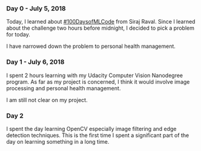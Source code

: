 ### Day 0 - July 5, 2018
Today, I learned about [#100DaysofMLCode](https://www.youtube.com/watch?v=cuQMBj1cWPo) from Siraj Raval. Since I learned about the challenge two hours before midnight, 
I decided to pick a problem for today. 

I have narrowed down the problem to personal health management. 

### Day 1 - July 6, 2018
I spent 2 hours learning with my Udacity Computer Vision Nanodegree program. As far as my project is concerned, I think it would involve image processing and personal health management. 

I am still not clear on my project. 

### Day 2

I spent the day learning OpenCV especially image filtering and edge detection techniques. This is the first time I spent a significant part of the day on learning something in a long time. 
